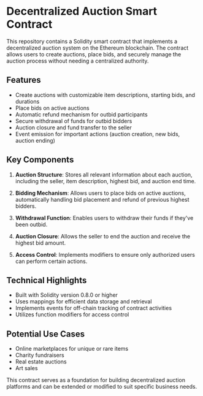 # Decentralized Auction Smart Contract

This repository contains a Solidity smart contract that implements a decentralized auction system on the Ethereum blockchain. The contract allows users to create auctions, place bids, and securely manage the auction process without needing a centralized authority.

## Features

- Create auctions with customizable item descriptions, starting bids, and durations
- Place bids on active auctions
- Automatic refund mechanism for outbid participants
- Secure withdrawal of funds for outbid bidders
- Auction closure and fund transfer to the seller
- Event emission for important actions (auction creation, new bids, auction ending)

## Key Components

1. **Auction Structure**: Stores all relevant information about each auction, including the seller, item description, highest bid, and auction end time.

2. **Bidding Mechanism**: Allows users to place bids on active auctions, automatically handling bid placement and refund of previous highest bidders.

3. **Withdrawal Function**: Enables users to withdraw their funds if they've been outbid.

4. **Auction Closure**: Allows the seller to end the auction and receive the highest bid amount.

5. **Access Control**: Implements modifiers to ensure only authorized users can perform certain actions.

## Technical Highlights

- Built with Solidity version 0.8.0 or higher
- Uses mappings for efficient data storage and retrieval
- Implements events for off-chain tracking of contract activities
- Utilizes function modifiers for access control

## Potential Use Cases

- Online marketplaces for unique or rare items
- Charity fundraisers
- Real estate auctions
- Art sales

This contract serves as a foundation for building decentralized auction platforms and can be extended or modified to suit specific business needs.
